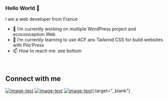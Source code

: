 ### Hello World 👋
I am a web developer from France 
- 🔭 I’m currently working on multiple WordPress project and ecoconception Web
- 🌱 I’m currently learning to use ACF ans Tailwind CSS for build websites with Pilo'Press
- 📫 How to reach me: see bottom

<br>

## Connect with me

[![image-text](https://img.shields.io/badge/linkedin-%230077B5.svg?&style=for-the-badge&logo=linkedin&logoColor=white)](https://www.linkedin.com/in/jonathan-scapin) [![image-text](https://img.shields.io/badge/facebook-%231877F2.svg?&style=for-the-badge&logo=facebook&logoColor=white)](https://www.facebook.com/jswebvienne) [![image-text](https://img.shields.io/badge/twitter-%231DA1F2.svg?&style=for-the-badge&logo=twitter&logoColor=white)](https://twitter.com/jonathan_scapin){:target="_blank"}
